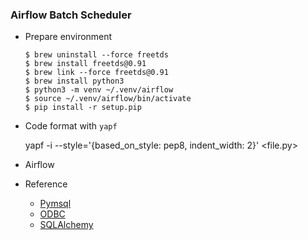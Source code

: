 ### Airflow Batch Scheduler

* Prepare environment

    ```
	$ brew uninstall --force freetds
    $ brew install freetds@0.91
    $ brew link --force freetds@0.91
    $ brew install python3
    $ python3 -m venv ~/.venv/airflow
	$ source ~/.venv/airflow/bin/activate
    $ pip install -r setup.pip
    ```

* Code format with `yapf`

    yapf -i --style='{based_on_style: pep8, indent_width: 2}' <file.py>

* Airflow

* Reference

    - [Pymsql](http://gree2.github.io/python/setup/2017/04/19/python-instal-pymssql-on-mac)
    - [ODBC](https://github.com/mkleehammer/pyodbc/wiki/Connecting-to-SQL-Server-from-Mac-OSX)
    - [SQLAlchemy](http://thelaziestprogrammer.com/sharrington/databases/connecting-to-sql-server-with-sqlalchemy)